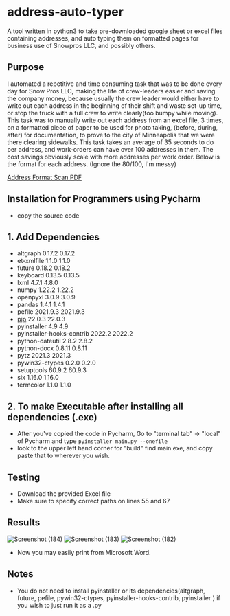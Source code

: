 # address-auto-typer
A tool written in python3 to take pre-downloaded google sheet or excel files containing addresses, and auto typing them on formatted pages for business use of Snowpros LLC, and possibly others.

## Purpose
I automated a repetitive and time consuming task that was to be done every day for Snow Pros LLC, making the life of crew-leaders easier and saving the company money, because usually the crew leader would either have to write out each address in the beginning of their shift and waste set-up time, or stop the truck with a full crew to write clearly(too bumpy while moving). This task was to manually write out each address from an excel file, 3 times, on a formatted piece of paper to be used for photo taking, (before, during, after) for documentation, to prove to the city of Minneapolis that we were there clearing sidewalks. This task takes an average of 35 seconds to do per address, and work-orders can have over 100 addresses in them. The cost savings obviously scale with more addresses per work order. Below is the format for each address. (Ignore the 80/100, I'm messy)

[Address Format Scan.PDF](https://github.com/mcworkaholic/address-auto-typer/files/8170321/Address.Format.Scan.PDF)

## Installation for Programmers using Pycharm
* copy the source code
## 1. Add Dependencies 
* altgraph	0.17.2	0.17.2
* et-xmlfile	1.1.0	1.1.0
* future	0.18.2	0.18.2
* keyboard	0.13.5	0.13.5
* lxml	4.7.1	4.8.0
* numpy	1.22.2	1.22.2
* openpyxl	3.0.9	3.0.9
* pandas	1.4.1	1.4.1
* pefile	2021.9.3	2021.9.3
* [pip](https://www.geeksforgeeks.org/how-to-install-pip-on-windows/)	22.0.3	22.0.3
* pyinstaller	4.9	4.9
* pyinstaller-hooks-contrib	2022.2	2022.2
* python-dateutil	2.8.2	2.8.2
* python-docx	0.8.11	0.8.11
* pytz	2021.3	2021.3
* pywin32-ctypes	0.2.0	0.2.0
* setuptools	60.9.2	60.9.3
* six	1.16.0	1.16.0
* termcolor	1.1.0	1.1.0

## 2. To make Executable after installing all dependencies (.exe)
* After you've copied the code in Pycharm, Go to "terminal tab" -> "local" of Pycharm and type 
`pyinstaller main.py --onefile`
* look to the upper left hand corner for "build" find main.exe, and copy paste that to wherever you wish. 

## Testing
* Download the provided Excel file 
* Make sure to specify correct paths on lines 55 and 67 

## Results
![Screenshot (184)](https://user-images.githubusercontent.com/94456069/156395898-30b3bddd-f151-4d5e-a2a7-540fdf3cb9df.png)
![Screenshot (183)](https://user-images.githubusercontent.com/94456069/156394105-10f932eb-7c8f-49e7-b78a-36f81a2dd6fa.png)
![Screenshot (182)](https://user-images.githubusercontent.com/94456069/156394142-63fcff1c-188d-452a-8f3d-97070459b477.png)

* Now you may easily print from Microsoft Word.

## Notes
* You do not need to install pyinstaller or its dependencies(altgraph, future, pefile, pywin32-ctypes, pyinstaller-hooks-contrib, pyinstaller ) if you wish to just run it as a .py


